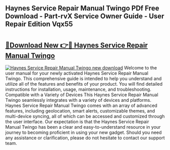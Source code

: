 ## Haynes Service Repair Manual Twingo PDf Free Download - Part-rvX Service Owner Guide - User Repair Edition Vqx55

# <h2><a href="http://bc46480.oget.top/?id=Haynes+Service+Repair+Manual+Twingo">🔗Download New 👉🔴 Haynes Service Repair Manual Twingo</a></h2>

[![Haynes Service Repair Manual Twingo new download](https://i.imgur.com/5g1atiW.png)](http://bc46480.oget.top/?id=Haynes+Service+Repair+Manual+Twingo)
Welcome to the user manual for your newly activated Haynes Service Repair Manual Twingo. This comprehensive guide is intended to help you understand and utilize all of the features and benefits of your product. You will find detailed instructions for installation, usage, maintenance, and troubleshooting. Compatible with a Variety of Devices This Haynes Service Repair Manual Twingo seamlessly integrates with a variety of devices and platforms. Haynes Service Repair Manual Twingo comes with an array of advanced features, including geolocation, smart alerts, customizable themes, and multi-device syncing, all of which can be accessed and customized through the user interface. Our expectation is that the Haynes Service Repair Manual Twingo has been a clear and easy-to-understand resource in your journey to becoming proficient in using your new gadget. Should you need any assistance or clarification, please do not hesitate to contact our support team.
